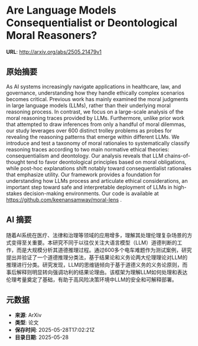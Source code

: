 # Are Language Models Consequentialist or Deontological Moral Reasoners?

**URL**: http://arxiv.org/abs/2505.21479v1

## 原始摘要

As AI systems increasingly navigate applications in healthcare, law, and
governance, understanding how they handle ethically complex scenarios becomes
critical. Previous work has mainly examined the moral judgments in large
language models (LLMs), rather than their underlying moral reasoning process.
In contrast, we focus on a large-scale analysis of the moral reasoning traces
provided by LLMs. Furthermore, unlike prior work that attempted to draw
inferences from only a handful of moral dilemmas, our study leverages over 600
distinct trolley problems as probes for revealing the reasoning patterns that
emerge within different LLMs. We introduce and test a taxonomy of moral
rationales to systematically classify reasoning traces according to two main
normative ethical theories: consequentialism and deontology. Our analysis
reveals that LLM chains-of-thought tend to favor deontological principles based
on moral obligations, while post-hoc explanations shift notably toward
consequentialist rationales that emphasize utility. Our framework provides a
foundation for understanding how LLMs process and articulate ethical
considerations, an important step toward safe and interpretable deployment of
LLMs in high-stakes decision-making environments. Our code is available at
https://github.com/keenansamway/moral-lens .


## AI 摘要

随着AI系统在医疗、法律和治理等领域的应用增多，理解其处理伦理复杂场景的方式变得至关重要。本研究不同于以往仅关注大语言模型（LLM）道德判断的工作，而是大规模分析其道德推理过程。通过600多个电车难题作为测试案例，研究提出并验证了一个道德推理分类法，基于结果论和义务论两大伦理理论对LLM的推理进行分类。研究发现，LLM的思维链倾向于基于道德义务的义务论原则，而事后解释则明显转向强调功利的结果论理由。该框架为理解LLM如何处理和表达伦理考量奠定了基础，有助于高风险决策环境中LLM的安全和可解释部署。

## 元数据

- **来源**: ArXiv
- **类型**: 论文
- **保存时间**: 2025-05-28T17:02:21Z
- **目录日期**: 2025-05-28
